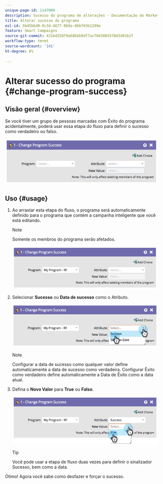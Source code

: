 ```yaml
---
unique-page-id: 1147009
description: Sucesso do programa de alterações - Documentação do Marketo - Documentação do produto
title: Alterar sucesso do programa
exl-id: 5b45b6d0-0c3d-4677-8b9a-8bbf03b1209e
feature: Smart Campaigns
source-git-commit: 431bd258f9a68bbb9df7acf043085578d3d91b1f
workflow-type: tm+mt
source-wordcount: '141'
ht-degree: 6%

---
```


# Alterar sucesso do programa {#change-program-success}

## Visão geral {#overview}

Se você tiver um grupo de pessoas marcadas com Êxito do programa acidentalmente, poderá usar essa etapa do fluxo para definir o sucesso como verdadeiro ou falso.

![](assets/image2014-9-22-14-3a45-3a8.png)

## Uso {#usage}

1. Ao arrastar esta etapa do fluxo, o programa será automaticamente definido para o programa que contém a campanha inteligente que você está editando.

   >[!NOTE]
   >
   >Somente os membros do programa serão afetados.

   ![](assets/image2014-9-22-14-3a45-3a35.png)

1. Selecionar **Sucesso** ou **Data de sucesso** como o Atributo.

   ![](assets/image2014-9-22-14-3a45-3a39.png)

   >[!NOTE]
   >
   >Configurar a data de sucesso como qualquer valor define automaticamente a data de sucesso como verdadeira. Configurar Êxito como verdadeiro define automaticamente a Data de Êxito como a data atual.

1. Defina o **Novo Valor** para **True** ou **Falso**.

   ![](assets/image2014-9-22-14-3a45-3a55.png)

   >[!TIP]
   >
   >Você pode usar a etapa de fluxo duas vezes para definir o sinalizador Sucesso, bem como a data.

Ótimo! Agora você sabe como desfazer e forçar o sucesso.
